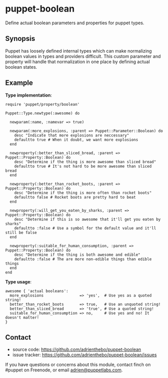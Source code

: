 puppet-boolean
==============

Define actual boolean parameters and properties for puppet types.

Synopsis
--------

Puppet has loosely defined internal types which can make normalizing boolean
values in types and providers difficult. This custom parameter and property
will handle that normalization in one place by defining actual boolean states.

Example
-------

**Type implementation**:

    require 'puppet/property/boolean'

    Puppet::Type.newtype(:awesome) do

      newparam(:name, :namevar => true)

      newparam(:more_explosions, :parent => Puppet::Parameter::Boolean) do
        desc "Indicate that more explosions are neccessary"
        defaultto true # When it doubt, we want more explosions
      end

      newproperty(:better_than_sliced_bread, :parent => Puppet::Property::Boolean) do
        desc "Determine if the thing is more awesome than sliced bread"
        defaultto true # It's not hard to be more awesome than sliced bread
      end

      newproperty(:better_than_rocket_boots, :parent => Puppet::Property::Boolean) do
        desc "Determine if the thing is more often than rocket boots"
        defaultto false # Rocket boots are pretty hard to beat
      end

      newproperty(:will_get_you_eaten_by_sharks, :parent => Puppet::Property::Boolean) do
        desc "Determine if this is so awesome that it'll get you eaten by sharks"
        defaultto :false # Use a symbol for the default value and it'll still be false
      end

      newproperty(:suitable_for_human_consumption, :parent => Puppet::Property::Boolean) do
        desc "Determine if the thing is both awesome and edible"
        defaultto :false # The are more non-edible things than edible things
      end
    end

**Type usage**:

    awesome { 'actual booleans':
      more_explosions                => 'yes',  # Use yes as a quoted string!
      better_than_rocket_boots       => true,   # Use an unquoted string!
      better_than_sliced_bread       => 'true', # Use a quoted string!
      suitable_for_human_consumption => no,     # Use yes and no! It doesn't matter!
    }

Contact
-------

  * source code: https://github.com/adrienthebo/puppet-boolean
  * issue tracker: https://github.com/adrienthebo/puppet-boolean/issues

If you have questions or concerns about this module, contact finch on #puppet
on Freenode, or email adrien@puppetlabs.com.

